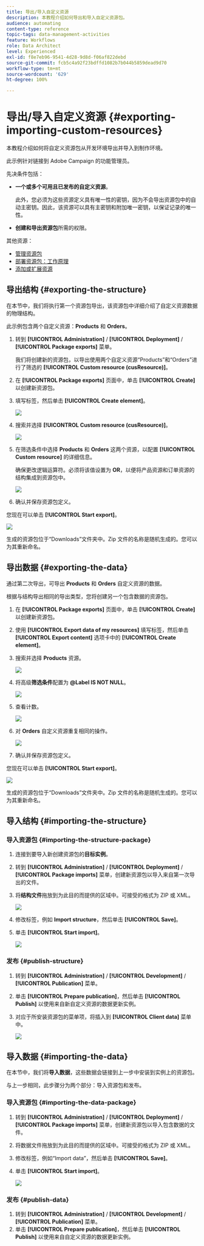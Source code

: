 ```yaml
---
title: 导出/导入自定义资源
description: 本教程介绍如何导出和导入自定义资源包。
audience: automating
content-type: reference
topic-tags: data-management-activities
feature: Workflows
role: Data Architect
level: Experienced
exl-id: f8e7eb96-9541-4d28-9d8d-f06af822debd
source-git-commit: fcb5c4a92f23bdffd1082b7b044b5859dead9d70
workflow-type: tm+mt
source-wordcount: '629'
ht-degree: 100%

---
```


# 导出/导入自定义资源 {#exporting-importing-custom-resources}

本教程介绍如何将自定义资源包从开发环境导出并导入到制作环境。

此示例针对链接到 Adobe Campaign 的功能管理员。

先决条件包括：

* **一个或多个可用且已发布的自定义资源**。

   此外，您必须为这些资源定义具有唯一性的密钥，因为不会导出资源包中的自动主密钥。因此，该资源可以具有主密钥和附加唯一密钥，以保证记录的唯一性。
* **创建和导出资源包**&#x200B;所需的权限。

其他资源：

* [管理资源包](../../automating/using/managing-packages.md)
* [部署资源包：工作原理](../../developing/using/data-model-concepts.md)
* [添加或扩展资源](../../developing/using/key-steps-to-add-a-resource.md)

## 导出结构 {#exporting-the-structure}

在本节中，我们将执行第一个资源包导出，该资源包中详细介绍了自定义资源数据的物理结构。

此示例包含两个自定义资源：**Products** 和 **Orders**。

1. 转到 **[!UICONTROL Administration]** / **[!UICONTROL Deployment]** / **[!UICONTROL Package exports]** 菜单。

   我们将创建新的资源包，以导出使用两个自定义资源“Products”和“Orders”进行了筛选的 **[!UICONTROL Custom resource (cusResource)]**。

1. 在 **[!UICONTROL Package exports]** 页面中，单击 **[!UICONTROL Create]** 以创建新资源包。
1. 填写标签，然后单击 **[!UICONTROL Create element]**。

   ![](assets/cusresources_export1.png)

1. 搜索并选择 **[!UICONTROL Custom resource (cusResource)]**。

   ![](assets/cusresources_export2.png)

1. 在筛选条件中选择 **Products** 和 **Orders** 这两个资源，以配置 **[!UICONTROL Custom resource]** 的详细信息。

   确保更改逻辑运算符。必须将该值设置为 **OR**，以便将产品资源和订单资源的结构集成到资源包中。

   ![](assets/cusresources_export3.png)

1. 确认并保存资源包定义。

您现在可以单击 **[!UICONTROL Start export]**。

![](assets/cusresources_export4.png)

生成的资源包位于“Downloads”文件夹中。Zip 文件的名称是随机生成的。您可以为其重新命名。

## 导出数据 {#exporting-the-data}

通过第二次导出，可导出 **Products** 和 **Orders** 自定义资源的数据。

根据与结构导出相同的导出类型，您将创建另一个包含数据的资源包。

1. 在 **[!UICONTROL Package exports]** 页面中，单击 **[!UICONTROL Create]** 以创建新资源包。
1. 使用 **[!UICONTROL Export data of my resources]** 填写标签，然后单击 **[!UICONTROL Export content]** 选项卡中的 **[!UICONTROL Create element]**。
1. 搜索并选择 **Products** 资源。

   ![](assets/cusresources_exportdata1.png)

1. 将高级&#x200B;**筛选条件**&#x200B;配置为 **@Label IS NOT NULL**。

   ![](assets/cusresources_exportdata2.png)

1. 查看计数。

   ![](assets/cusresources_exportdata3.png)

1. 对 **Orders** 自定义资源重复相同的操作。

   ![](assets/cusresources_exportdata4.png)

1. 确认并保存资源包定义。

您现在可以单击 **[!UICONTROL Start export]**。

![](assets/cusresources_exportdata5.png)

生成的资源包位于“Downloads”文件夹中。Zip 文件的名称是随机生成的。您可以为其重新命名。

## 导入结构 {#importing-the-structure}

### 导入资源包 {#importing-the-structure-package}

1. 连接到要导入新创建资源包的&#x200B;**目标实例**。
1. 转到 **[!UICONTROL Administration]** / **[!UICONTROL Deployment]** / **[!UICONTROL Package imports]** 菜单，创建新资源包以导入来自第一次导出的文件。
1. 将&#x200B;**结构文件**&#x200B;拖放到为此目的而提供的区域中。可接受的格式为 ZIP 或 XML。

   ![](assets/cusresources_import2.png)

1. 修改标签，例如 **Import structure**，然后单击 **[!UICONTROL Save]**。
1. 单击 **[!UICONTROL Start import]**。

   ![](assets/cusresources_import3.png)

### 发布 {#publish-structure}

1. 转到 **[!UICONTROL Administration]** / **[!UICONTROL Development]** / **[!UICONTROL Publication]** 菜单。
1. 单击 **[!UICONTROL Prepare publication]**，然后单击 **[!UICONTROL Publish]** 以使用来自新自定义资源的数据更新实例。
1. 对应于所安装资源包的菜单项，将插入到 **[!UICONTROL Client data]** 菜单中。

   ![](assets/cusresources_import1.png)

## 导入数据 {#importing-the-data}

在本节中，我们将&#x200B;**导入数据**，这些数据会链接到上一步中安装到实例上的资源包。

与上一步相同，此步骤分为两个部分：导入资源包和发布。

### 导入资源包 {#importing-the-data-package}

1. 转到 **[!UICONTROL Administration]** / **[!UICONTROL Deployment]** / **[!UICONTROL Package imports]** 菜单，创建新资源包以导入包含数据的文件。
1. 将数据文件拖放到为此目的而提供的区域中。可接受的格式为 ZIP 或 XML。
1. 修改标签，例如“Import data”，然后单击 **[!UICONTROL Save]**。
1. 单击 **[!UICONTROL Start import]**。

   ![](assets/cusresources_importdata.png)

### 发布 {#publish-data}

1. 转到 **[!UICONTROL Administration]** / **[!UICONTROL Development]** / **[!UICONTROL Publication]** 菜单。
1. 单击 **[!UICONTROL Prepare publication]**，然后单击 **[!UICONTROL Publish]** 以使用来自自定义资源的数据更新实例。
